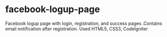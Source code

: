 # facebook-logup-page
Facebook logup page with login, registration, and success pages .Contains email notification after registration. 
Used HTML5, CSS3, CodeIgniter
